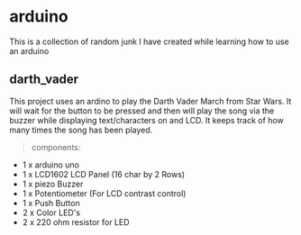 # arduino

This is a collection of random junk I have created while learning how to use an arduino

## darth_vader

This project uses an ardino to play the Darth Vader March from Star Wars. It will wait for the button to be pressed and then will play the song via the buzzer while displaying text/characters on and LCD. It keeps track of how many times the song has been played.

> components:

- 1 x arduino uno
- 1 x LCD1602 LCD Panel (16 char by 2 Rows)
- 1 x piezo Buzzer
- 1 x Potentiometer (For LCD contrast control)
- 1 x Push Button
- 2 x Color LED's
- 2 x 220 ohm resistor for LED



